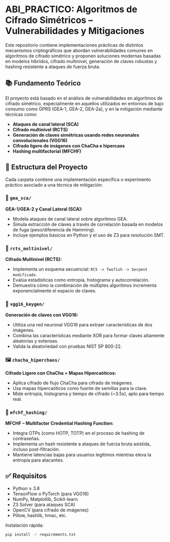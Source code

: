 # ABI_PRACTICO: Algoritmos de Cifrado Simétricos – Vulnerabilidades y Mitigaciones

Este repositorio contiene implementaciones prácticas de distintos mecanismos criptográficos que abordan vulnerabilidades comunes en algoritmos de cifrado simétrico y proponen soluciones modernas basadas en modelos híbridos, cifrado multinivel, generación de claves robustas y hashing resistente a ataques de fuerza bruta.

## 📚 Fundamento Teórico

El proyecto está basado en el análisis de vulnerabilidades en algoritmos de cifrado simétrico, especialmente en aquellos utilizados en entornos de bajo consumo como GPRS (GEA-1, GEA-2, GEA-2a), y en la mitigación mediante técnicas como:

- **Ataques de canal lateral (SCA)**
- **Cifrado multinivel (RCTS)**
- **Generación de claves simétricas usando redes neuronales convolucionales (VGG16)**
- **Cifrado ligero de imágenes con ChaCha e hipercaos**
- **Hashing multifactorial (MFCHF)**

## 📁 Estructura del Proyecto

Cada carpeta contiene una implementación específica o experimento práctico asociado a una técnica de mitigación:

### 🔐 `gea_sca/`
**GEA-1/GEA-2 y Canal Lateral (SCA):**
- Modela ataques de canal lateral sobre algoritmos GEA.
- Simula extracción de claves a través de correlación basada en modelos de fuga (peso/diferencia de Hamming).
- Incluye ejemplos básicos en Python y el uso de Z3 para resolución SMT.

### 🔁 `rcts_multinivel/`
**Cifrado Multinivel (RCTS):**
- Implementa un esquema secuencial: `RC5 -> Twofish -> Serpent modificado`.
- Evalúa estadísticas como entropía, histograma y autocorrelación.
- Demuestra cómo la combinación de múltiples algoritmos incrementa exponencialmente el espacio de claves.

### 🧠 `vgg16_keygen/`
**Generación de claves con VGG16:**
- Utiliza una red neuronal VGG16 para extraer características de dos imágenes.
- Combina las características mediante XOR para formar claves altamente aleatorias y extensas.
- Valida la aleatoriedad con pruebas NIST SP 800-22.

### 🖼️ `chacha_hiperchaos/`
**Cifrado Ligero con ChaCha + Mapas Hipercaóticos:**
- Aplica cifrado de flujo ChaCha para cifrado de imágenes.
- Usa mapas hipercaóticos como fuente de semillas para la clave.
- Mide entropía, histograma y tiempo de cifrado (~3.5s), apto para tiempo real.

### 🔐 `mfchf_hashing/`
**MFCHF – Multifactor Credential Hashing Function:**
- Integra OTPs (como HOTP, TOTP) en el proceso de hashing de contraseñas.
- Implementa un hash resistente a ataques de fuerza bruta asistida, incluso post-filtración.
- Mantiene latencias bajas para usuarios legítimos mientras eleva la entropía para atacantes.

## ✅ Requisitos

- Python ≥ 3.8
- TensorFlow o PyTorch (para VGG16)
- NumPy, Matplotlib, Scikit-learn
- Z3 Solver (para ataques SCA)
- OpenCV (para cifrado de imágenes)
- Pillow, hashlib, hmac, etc.

Instalación rápida:

```bash
pip install -r requirements.txt
